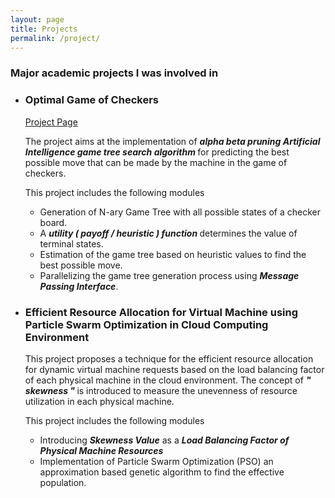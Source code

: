 ```yaml
---
layout: page
title: Projects
permalink: /project/
---
```


<link href="_sass/bootstrap.min.css" rel="stylesheet">

<h3>Major academic projects I was involved in</h3>
<ul>
<li>
<h3><strong>Optimal Game of Checkers</strong></h3> <a class="btn btn-large btn-info" 
href="https://aboorvadevarajan.github.io/Parallel-Checkers-Game/"> Project Page</a>
<p>The project aims at the implementation of <i><b>alpha beta pruning Artificial Intelligence game tree search algorithm </b></i> for predicting the best possible move that can be made by the machine in the game of checkers.</p>
<p> This project includes the following modules
<ul>
<li> Generation of N-ary Game Tree with all possible states of a checker board. </li>
<li> A <i><b>utility ( payoff / heuristic ) function </b></i>determines the value of terminal states.</li>
<li> Estimation of the game tree based on heuristic values to find the best possible move.</li>
<li> Parallelizing the game tree generation process using <i><b>Message Passing Interface</b></i>.</li>
</ul>
</p>
</p>
</li>
<li>
<h3><strong>Efficient Resource Allocation for Virtual Machine using Particle 
Swarm Optimization in Cloud Computing Environment</strong></h3>

<p>This project proposes a technique for the efficient resource allocation for dynamic virtual machine requests 
based on the load balancing factor of each physical machine in the cloud environment. The concept of 
<b><i>"
skewness
" </i></b>is introduced to measure the 
unevenness of resource utilization
 in each physical 
machine. </p>
<p> This project includes the following modules
<ul>
<li> Introducing <i><b>Skewness Value</b></i> as a <b><i>Load Balancing Factor of Physical Machine Resources </i></b></li>
<li> Implementation of Particle Swarm Optimization (PSO) an approximation based genetic algorithm to find the effective population.</li>
</ul>
</li>
</ul>
<br>
